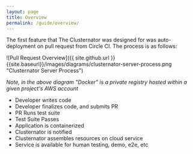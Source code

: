 ```yaml
---
layout: page
title: Overview 
permalink: /guide/overview/
---
```

The first feature that The Clusternator was designed for was auto-deployment on
pull request from Circle CI. The process is as follows:

![Pull Request Overview]({{ site.github.url }}{{site.baseurl}}/images/diagrams/clusternator-server-process.png "Clusternator Server Process")

_Note, in the above diagram "Docker" is a private registry hosted within a given
project's AWS account_

- Developer writes code
- Developer finalizes code, and submits PR
- PR Runs test suite
- Test Suite Passes
- Application is containerized
- Clusternator is notified
- Clusternator assembles resources on cloud service
- Service is available for human testing, demo, e2e, etc 
